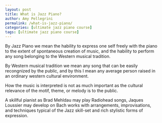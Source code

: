 ```yaml
---
layout: post
title: What is Jazz Piano?
author: Amy Pellegrini
permalink: /what-is-jazz-piano/
categories: [ultimate jazz piano course]
tags: [ultimate jazz piano course]
---
```


By Jazz Piano we mean the hability to express one self freely with the piano to the extent of spontaneous creation of music, and the hability to perform any song belonging to the Western musical tradition.

By Western musical tradition we mean any song that can be easily recongnized by the public, and by this I mean any average person raised in an ordinary western cultural environment.

How the music is interpreted is not as much important as the cultural relevance of the motif, theme, or melody is to the public.

A skillful pianist as Brad Mehldau may play Radiohead songs, Jaques Loussier may develop on Bach works with arrangements, improvisations, and techniques typical of the Jazz skill-set and rich stylistic forms of expression.

